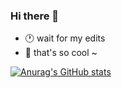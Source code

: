 ### Hi there 👋

<!--
**2ndelement/2ndelement** is a ✨ _special_ ✨ repository because its `README.md` (this file) appears on your GitHub profile.

Here are some ideas to get you started:

- 🔭 I’m currently working on ...
- 🌱 I’m currently learning ...
- 👯 I’m looking to collaborate on ...
- 🤔 I’m looking for help with ...
- 💬 Ask me about ...
- 📫 How to reach me: ...
- 😄 Pronouns: ...
- ⚡ Fun fact: ...
-->
- 🕐 wait for my edits
- 🎈 that's so cool ~

[![Anurag's GitHub stats](https://github-readme-stats.vercel.app/api?username=2ndelement)](https://github.com/anuraghazra/github-readme-stats)
